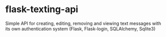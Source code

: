 # flask-texting-api
Simple API for creating, editing, removing and viewing text messages with its own authentication system (Flask, Flask-login, SQLAlchemy, Sqlite3)
